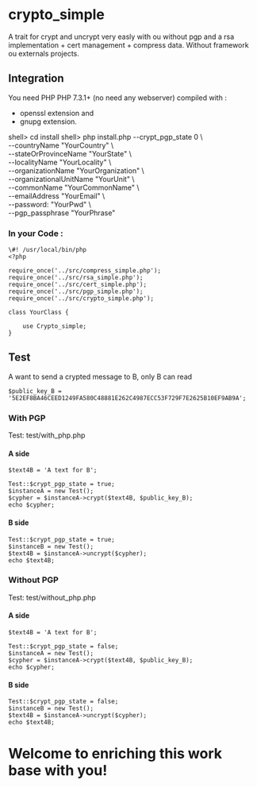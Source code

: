 # crypto_simple

A trait for crypt and uncrypt very easly 
with ou without pgp and a rsa implementation + cert management + compress data.
Without framework ou externals projects.

## Integration

You need PHP PHP 7.3.1+  (no need any webserver) compiled with :
* openssl extension and
* gnupg extension.

shell> cd install
shell> php install.php --crypt_pgp_state 0 \ \
--countryName "YourCountry" \ \
--stateOrProvinceName "YourState" \ \
--localityName "YourLocality" \ \
--organizationName "YourOrganization" \ \
--organizationalUnitName "YourUnit" \ \
--commonName "YourCommonName" \ \
--emailAddress "YourEmail" \ \
--password: "YourPwd" \ \
--pgp_passphrase "YourPhrase"

### In your Code :
```
\#! /usr/local/bin/php
<?php

require_once('../src/compress_simple.php');
require_once('../src/rsa_simple.php');
require_once('../src/cert_simple.php');
require_once('../src/pgp_simple.php');
require_once('../src/crypto_simple.php');

class YourClass {

    use Crypto_simple;
}
```
## Test
A want to send a crypted message to B, only B can read
```
$public_key_B = '5E2EF8BA46CEED1249FA580C48881E262C4987ECC53F729F7E2625B10EF9AB9A';
```

### With PGP
Test: test/with_php.php

#### A side
```
$text4B = 'A text for B';

Test::$crypt_pgp_state = true;
$instanceA = new Test();
$cypher = $instanceA->crypt($text4B, $public_key_B);
echo $cypher;
```
#### B side
```
Test::$crypt_pgp_state = true;
$instanceB = new Test();
$text4B = $instanceA->uncrypt($cypher);
echo $text4B;
```

### Without PGP
Test: test/without_php.php

#### A side
```
$text4B = 'A text for B';

Test::$crypt_pgp_state = false;
$instanceA = new Test();
$cypher = $instanceA->crypt($text4B, $public_key_B);
echo $cypher;
```
#### B side
```
Test::$crypt_pgp_state = false;
$instanceB = new Test();
$text4B = $instanceA->uncrypt($cypher);
echo $text4B;
```


# Welcome to enriching this work base with you!
